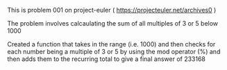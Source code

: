 This is problem 001 on project-euler ( https://projecteuler.net/archives0 )

The problem involves calcaulating the sum of all multiples of 3 or 5 below 1000

Created a function that takes in the range (i.e. 1000) and then checks for each number being a  multiple of 3 or 5 by using the mod operator (%) and then adds them to the recurring total to give a final answer of 233168
